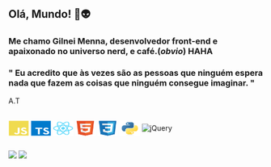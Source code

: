 ## Olá, Mundo!  🖖👽
### Me chamo Gilnei Menna, desenvolvedor front-end e apaixonado no universo nerd, e café.(*obvio*) HAHA 

### " Eu acredito que às vezes são as pessoas que ninguém espera nada que fazem as coisas que ninguém consegue imaginar. "
A.T

<div><br>
  <img align="center" alt="JavaScript" height="30" width="40" src="https://raw.githubusercontent.com/devicons/devicon/master/icons/javascript/javascript-plain.svg">
  <img align="center" alt="TypeScript" height="30" width="40" src="https://raw.githubusercontent.com/devicons/devicon/master/icons/typescript/typescript-plain.svg">
  <img align="center" alt="React" height="30" width="40" src="https://raw.githubusercontent.com/devicons/devicon/master/icons/react/react-original.svg">
  <img align="center" alt="HTML" height="30" width="40" src="https://raw.githubusercontent.com/devicons/devicon/master/icons/html5/html5-original.svg">
  <img align="center" alt="CSS" height="30" width="40" src="https://raw.githubusercontent.com/devicons/devicon/master/icons/css3/css3-original.svg">
  <img align="center" alt="Python" height="30" width="40" src="https://raw.githubusercontent.com/devicons/devicon/master/icons/python/python-original.svg">
  <img align="center" alt="jQuery" height="30" width="60" src="https://img.shields.io/badge/jQuery-0769AD?style=for-the-badge&logo=jquery&logoColor=white">
</div>

##

<div> 
  <a href="https://www.linkedin.com/in/gilnei-menna-66a2b3261/" target="_blank"><img src="https://img.shields.io/badge/-LinkedIn-%230077B5?style=for-the-badge&logo=linkedin&logoColor=white" target="_blank"></a> 
  <a href="#" target="_blank"><img src="https://img.shields.io/badge/linktree-39E09B?style=for-the-badge&logo=linktree&logoColor=white" target="_blank"></a>
</div>
